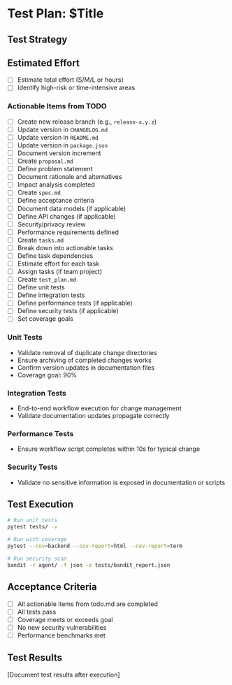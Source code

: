 # Test Plan: $Title

## Test Strategy

## Estimated Effort
- [ ] Estimate total effort (S/M/L or hours)
- [ ] Identify high-risk or time-intensive areas

### Actionable Items from TODO
- [ ] Create new release branch (e.g., `release-x.y.z`)
- [ ] Update version in `CHANGELOG.md`
- [ ] Update version in `README.md`
- [ ] Update version in `package.json`
- [ ] Document version increment
- [ ] Create `proposal.md`
- [ ] Define problem statement
- [ ] Document rationale and alternatives
- [ ] Impact analysis completed
- [ ] Create `spec.md`
- [ ] Define acceptance criteria
- [ ] Document data models (if applicable)
- [ ] Define API changes (if applicable)
- [ ] Security/privacy review
- [ ] Performance requirements defined
- [ ] Create `tasks.md`
- [ ] Break down into actionable tasks
- [ ] Define task dependencies
- [ ] Estimate effort for each task
- [ ] Assign tasks (if team project)
- [ ] Create `test_plan.md`
- [ ] Define unit tests
- [ ] Define integration tests
- [ ] Define performance tests (if applicable)
- [ ] Define security tests (if applicable)
- [ ] Set coverage goals

### Unit Tests
- Validate removal of duplicate change directories
- Ensure archiving of completed changes works
- Confirm version updates in documentation files
- Coverage goal: 90%

### Integration Tests
- End-to-end workflow execution for change management
- Validate documentation updates propagate correctly

### Performance Tests
- Ensure workflow script completes within 10s for typical change

### Security Tests
- Validate no sensitive information is exposed in documentation or scripts

## Test Execution

```bash
# Run unit tests
pytest tests/ -v

# Run with coverage
pytest --cov=backend --cov-report=html --cov-report=term

# Run security scan
bandit -r agent/ -f json -o tests/bandit_report.json
```

## Acceptance Criteria

- [ ] All actionable items from todo.md are completed
- [ ] All tests pass
- [ ] Coverage meets or exceeds goal
- [ ] No new security vulnerabilities
- [ ] Performance benchmarks met

## Test Results

[Document test results after execution]

